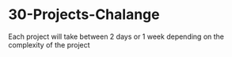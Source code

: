 # 30-Projects-Chalange
Each project will take  between 2 days or 1 week depending on the complexity of the project
